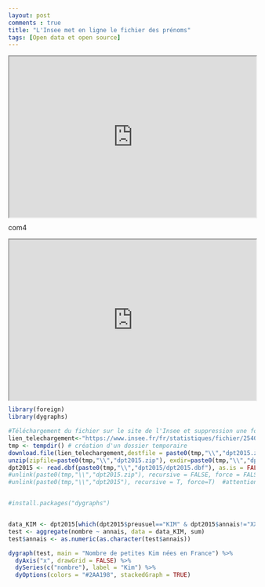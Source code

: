 ```yaml
---
layout: post
comments : true
title: "L'Insee met en ligne le fichier des prénoms"
tags: [Open data et open source]
--- 
```


<div style="position:relative; width:100%; height:0px; padding-bottom:65%;">
    <iframe style="position:absolute; left:0; top:0; width:100%; height:100%"
        src="https://antuki.github.io/figure/fichier_prenoms_html1.html">
    </iframe>
</div>

com4

<div style="position:relative; max-width: 100%; width:3000; height:0px; padding-bottom:65%;">
    <iframe style="position:absolute; left:0; top:0; width:3000; height:100%;max-width: 100%"
        src="https://antuki.github.io/figure/fichier_prenoms_html1.html">
    </iframe>
</div>



<!--break-->

```r
library(foreign)
library(dygraphs)

#Téléchargement du fichier sur le site de l'Insee et suppression une fois chargé dans R
lien_telechargement<-"https://www.insee.fr/fr/statistiques/fichier/2540004/dpt2015.zip"
tmp <- tempdir() # création d'un dossier temporaire
download.file(lien_telechargement,destfile = paste0(tmp,"\\","dpt2015.zip")) #on télécharge 
unzip(zipfile=paste0(tmp,"\\","dpt2015.zip"), exdir=paste0(tmp,"\\","dpt2015")) #on dézippe 
dpt2015 <- read.dbf(paste0(tmp,"\\","dpt2015/dpt2015.dbf"), as.is = FALSE) 
#unlink(paste0(tmp,"\\","dpt2015.zip"), recursive = FALSE, force = FALSE) #non utile car dossier temporaire
#unlink(paste0(tmp,"\\","dpt2015"), recursive = T, force=T)  #attention ne pas mettre de / à la fin #non utile car dossier temporaire


#install.packages("dygraphs")


data_KIM <- dpt2015[which(dpt2015$preusuel=="KIM" & dpt2015$annais!="XXXX" & dpt2015$sexe==2),]
test <- aggregate(nombre ~ annais, data = data_KIM, sum)
test$annais <- as.numeric(as.character(test$annais))

dygraph(test, main = "Nombre de petites Kim nées en France") %>%
  dyAxis("x", drawGrid = FALSE) %>%
  dySeries(c("nombre"), label = "Kim") %>%
  dyOptions(colors = "#2AA198", stackedGraph = TRUE) 
```
